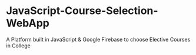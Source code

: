 # JavaScript-Course-Selection-WebApp
A Platform built in JavaScript & Google Firebase to choose Elective Courses in College
